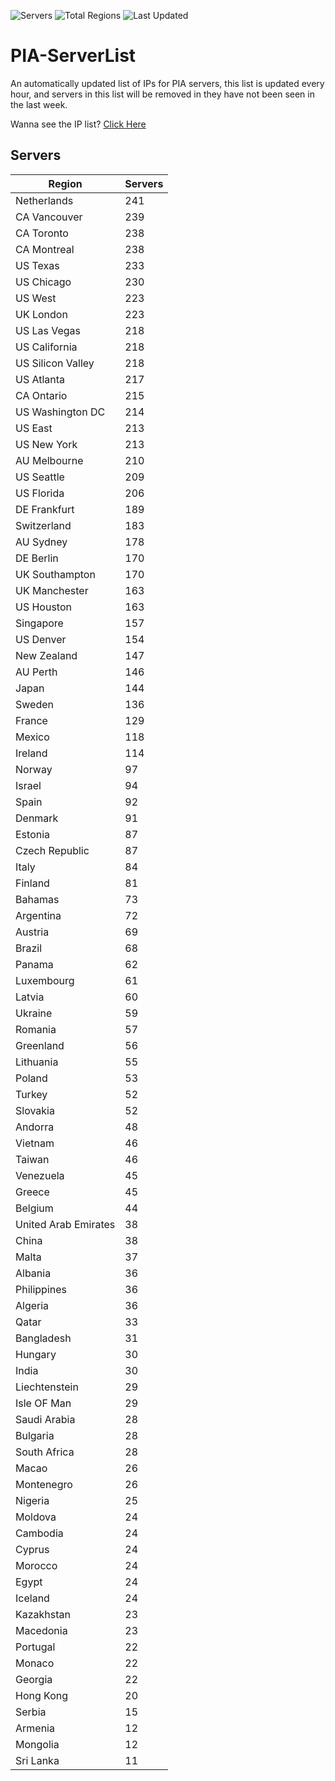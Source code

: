 ![Servers](https://img.shields.io/badge/Servers-9,403-darkgreen)
![Total Regions](https://img.shields.io/badge/Total_Regions-97-darkgreen)
![Last Updated](https://img.shields.io/badge/Last_Updated-April_29_2024_01:23_EDT-darkgreen)

# PIA-ServerList
An automatically updated list of IPs for PIA servers, this list is updated every hour, and servers in this list will be removed in they have not been seen in the last week.

Wanna see the IP list? [Click Here](./servers.json)

## Servers
| Region               | Servers |
|----------------------|---------|
| Netherlands | 241 |
| CA Vancouver | 239 |
| CA Toronto | 238 |
| CA Montreal | 238 |
| US Texas | 233 |
| US Chicago | 230 |
| US West | 223 |
| UK London | 223 |
| US Las Vegas | 218 |
| US California | 218 |
| US Silicon Valley | 218 |
| US Atlanta | 217 |
| CA Ontario | 215 |
| US Washington DC | 214 |
| US East | 213 |
| US New York | 213 |
| AU Melbourne | 210 |
| US Seattle | 209 |
| US Florida | 206 |
| DE Frankfurt | 189 |
| Switzerland | 183 |
| AU Sydney | 178 |
| DE Berlin | 170 |
| UK Southampton | 170 |
| UK Manchester | 163 |
| US Houston | 163 |
| Singapore | 157 |
| US Denver | 154 |
| New Zealand | 147 |
| AU Perth | 146 |
| Japan | 144 |
| Sweden | 136 |
| France | 129 |
| Mexico | 118 |
| Ireland | 114 |
| Norway | 97 |
| Israel | 94 |
| Spain | 92 |
| Denmark | 91 |
| Estonia | 87 |
| Czech Republic | 87 |
| Italy | 84 |
| Finland | 81 |
| Bahamas | 73 |
| Argentina | 72 |
| Austria | 69 |
| Brazil | 68 |
| Panama | 62 |
| Luxembourg | 61 |
| Latvia | 60 |
| Ukraine | 59 |
| Romania | 57 |
| Greenland | 56 |
| Lithuania | 55 |
| Poland | 53 |
| Turkey | 52 |
| Slovakia | 52 |
| Andorra | 48 |
| Vietnam | 46 |
| Taiwan | 46 |
| Venezuela | 45 |
| Greece | 45 |
| Belgium | 44 |
| United Arab Emirates | 38 |
| China | 38 |
| Malta | 37 |
| Albania | 36 |
| Philippines | 36 |
| Algeria | 36 |
| Qatar | 33 |
| Bangladesh | 31 |
| Hungary | 30 |
| India | 30 |
| Liechtenstein | 29 |
| Isle OF Man | 29 |
| Saudi Arabia | 28 |
| Bulgaria | 28 |
| South Africa | 28 |
| Macao | 26 |
| Montenegro | 26 |
| Nigeria | 25 |
| Moldova | 24 |
| Cambodia | 24 |
| Cyprus | 24 |
| Morocco | 24 |
| Egypt | 24 |
| Iceland | 24 |
| Kazakhstan | 23 |
| Macedonia | 23 |
| Portugal | 22 |
| Monaco | 22 |
| Georgia | 22 |
| Hong Kong | 20 |
| Serbia | 15 |
| Armenia | 12 |
| Mongolia | 12 |
| Sri Lanka | 11 |